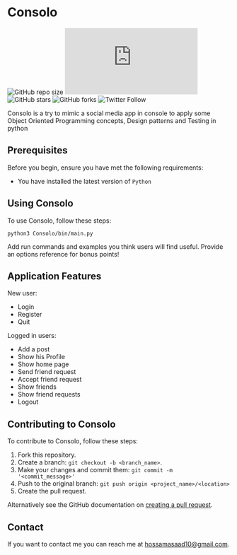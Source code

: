 # Consolo

![GitHub repo size](https://img.shields.io/github/repo-size/hossamasaad/Consolo)
![GitHub contributors](https://img.shields.io/github/contributors/scottydocs/README-template.md)
![GitHub stars](https://img.shields.io/github/stars/hossamasaad/Consolo?style=social)
![GitHub forks](https://img.shields.io/github/forks/hossamasaad/Consolo?style=social)
![Twitter Follow](https://img.shields.io/twitter/follow/hossamasaad10?style=social)

Consolo is a try to mimic a social media app in console to apply some Object Oriented Programming concepts, Design patterns and Testing in python


## Prerequisites

Before you begin, ensure you have met the following requirements:
* You have installed the latest version of `Python`

<!---
## Installing <project_name>

To install <project_name>, follow these steps:

Linux and macOS:
```
<install_command>
```

Windows:
```
<install_command>

```
--->
## Using Consolo

To use Consolo, follow these steps:

```
python3 Consolo/bin/main.py
```

Add run commands and examples you think users will find useful. Provide an options reference for bonus points!

## Application Features
New user:
  * Login
  * Register
  * Quit

Logged in users:
  * Add a post
  * Show his Profile
  * Show home page
  * Send friend request
  * Accept friend request
  * Show friends
  * Show friend requests
  * Logout
  
## Contributing to Consolo
<!--- If your README is long or you have some specific process or steps you want contributors to follow, consider creating a separate CONTRIBUTING.md file--->
To contribute to Consolo, follow these steps:

1. Fork this repository.
2. Create a branch: `git checkout -b <branch_name>`.
3. Make your changes and commit them: `git commit -m '<commit_message>'`
4. Push to the original branch: `git push origin <project_name>/<location>`
5. Create the pull request.

Alternatively see the GitHub documentation on [creating a pull request](https://help.github.com/en/github/collaborating-with-issues-and-pull-requests/creating-a-pull-request).

<!---
## Contributors

Thanks to the following people who have contributed to this project:
--->

## Contact

If you want to contact me you can reach me at hossamasaad10@gmail.com.

<!---
## License

This project uses the following license: [<license_name>](<link>).
--->
